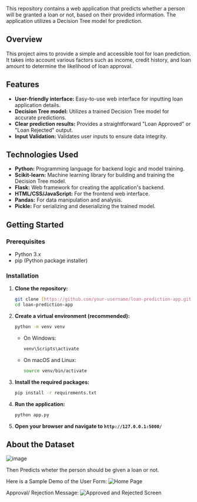This repository contains a web application that predicts whether a person will be granted a loan or not, based on their provided information. The application utilizes a Decision Tree model for prediction.

## Overview

This project aims to provide a simple and accessible tool for loan prediction. It takes into account various factors such as income, credit history, and loan amount to determine the likelihood of loan approval.

## Features

* **User-friendly interface:** Easy-to-use web interface for inputting loan application details.
* **Decision Tree model:** Utilizes a trained Decision Tree model for accurate predictions.
* **Clear prediction results:** Provides a straightforward "Loan Approved" or "Loan Rejected" output.
* **Input Validation:** Validates user inputs to ensure data integrity.

## Technologies Used

* **Python:** Programming language for backend logic and model training.
* **Scikit-learn:** Machine learning library for building and training the Decision Tree model.
* **Flask:** Web framework for creating the application's backend.
* **HTML/CSS/JavaScript:** For the frontend web interface.
* **Pandas:** For data manipulation and analysis.
* **Pickle:** For serializing and deserializing the trained model.

## Getting Started

### Prerequisites

* Python 3.x
* pip (Python package installer)

### Installation

1.  **Clone the repository:**

    ```bash
    git clone [https://github.com/your-username/loan-prediction-app.git](https://www.google.com/search?q=https://github.com/your-username/loan-prediction-app.git)
    cd loan-prediction-app
    ```

2.  **Create a virtual environment (recommended):**

    ```bash
    python -m venv venv
    ```

    * On Windows:

        ```bash
        venv\Scripts\activate
        ```

    * On macOS and Linux:

        ```bash
        source venv/bin/activate
        ```

3.  **Install the required packages:**

    ```bash
    pip install -r requirements.txt
    ```

4.  **Run the application:**

    ```bash
    python app.py
    ```

5.  **Open your browser and navigate to `http://127.0.0.1:5000/`**


## About the Dataset
![image](https://github.com/user-attachments/assets/d17c7b17-798f-4b24-a5c9-e083f2679557)


Then Predicts wheter the person should be given a loan or not. 

Here is a Sample Demo of the User Form:
![Home Page](https://github.com/user-attachments/assets/8d4a7028-12b1-4163-8d3e-fc6a36f7fe11)

Approval/ Rejection Message:
![Approved and Rejected Screen](https://github.com/user-attachments/assets/c16fdf10-04b4-46d7-b90d-3a295761bd90)
